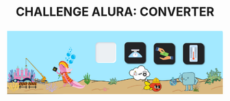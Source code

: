<h1 align="center"><p align="center"> CHALLENGE ALURA: CONVERTER </p>
<img src="PortadaConverter.png">
</h1>
